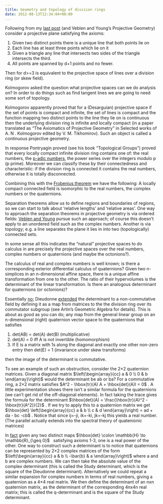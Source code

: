 ```yaml
---
title: Geometry and topology of division rings
date: 2012-08-13T12:34:04+00:00
...
```



Following from my [last post](http://physjam.wordpress.com/2012/07/25/geometry-of-division-rings/) (and Veblen and Young’s Projective Geometry) consider a projective plane satisfying the axioms:




1.  Given two distinct points there is a unique line that both points lie on
1.  Each line has at least three points which lie on it
1.  Given a triangle any line that intersects two sides of the triangle intersects the third.
1.  All points are spanned by d+1 points and no fewer.



Then for d>=3 is equivalent to the projective space of lines over a division ring (or skew field).


Kolmogorov asked the question what projective spaces can we do analysis on? In order to do things such as find tangent lines we are going to need some sort of topology.


<!--more-->


Kolmogorov apparently proved that for a (Desarguian) projective space if the set of points is compact and infinite, the set of lines is compact and the function mapping two distinct points to the line they lie on is continuous then the underlying division ring is infinite and locally compact (in a paper translated as “The Axiomatics of Projective Geometry” in Selected works of A. N . Kolmogorov edited by V. M. Tikhomirov). Such an object is called a continuous projective geometry.


In response Pontryagin proved (see his book “Topological Groups”) proved that every locally compact infinite division ring contains one of: the real numbers, the [p-adic numbers](http://en.wikipedia.org/wiki/P-adic_numbers), the power series over the integers modulo p (p prime). Moreover we can classify these by their connectedness and characteristic: if the division ring is connected it contains the real numbers, otherwise it is totally disconnected.


Combining this with the [Frobenius theorem](http://en.wikipedia.org/wiki/Frobenius_theorem_%28real_division_algebras%29) we have the following: A locally compact connected field is isomorphic to the real numbers, the complex numbers or the quaternions.


Separation theorems allow us to define regions and boundaries of regions, so we can start to talk about ‘relative lengths’ and ‘relative areas’. One way to approach the separation theorems in projective geometry is via ordered fields: [Veblen and Young](http://archive.org/details/projectivegeomet028875mbp) pursue such an approach; of course this doesn’t apply to an unordered field such as the complex numbers. Another is via topology; e.g. a line separates the plane it lies in into two (topologically) connected sets.


In some sense all this indicates the “natural” projective spaces to do calculus in are precisely the projective spaces over the real numbers, complex numbers or quaternions (and maybe the octonions?).


The calculus of real and complex numbers is well known; is there a corresponding exterior differential calculus of quaternions? Given two n-simplices in an n-dimensional affine space, there is a unique affine transformation from one to the other. The ratio of their hypervolumes is the determinant of the linear transformation. Is there an analogous determinant for quaternions (or octonions)?


Essentially [no](http://www.math.nus.edu.sg/aslaksen/papers/S-QD.pdf); Dieudonne [extended](http://www.numdam.org/item?id=BSMF_1943__71__27_0) the determinant to a non-commutative field by defining it as a map from matrices to the the division ring over its commutator subgroup (see Artin’s Geometric Algebra for details). This is about as good as you can do; any map from the general linear group on an n-dimensional (right) quaternion vector space to the quaternions that satisfies




1.  det(AB) = det(A) det(B) (multiplicative)
1.  det(A) = 0 iff A is not invertible (homomorphism)
1.  If E is a matrix with 1s along the diagonal and exactly one other non-zero entry then det(E) = 1 (invariance under skew transforms)



then the image of the determinant is commutative.


To see an example of such an obstruction, consider the 2×2 quaternion matrices. Given a diagonal matrix  $\left(\begin{array}{cc} a & 0 \\ 0 & b \end{array}\right)$  would the determinant be ab or ba? For a commutative ring, a 2×2 matrix satisfies  $A^2 - \hbox{tr}(A) A + \hbox{det}(A)I = 0$ . A little experimentation shows there isn’t a similar formula for the quaternions (we can’t get rid of the off-diagonal elements). In fact taking the trace gives the formula for the determinant  $\hbox{det}(A) = \frac{\hbox{tr}(A)^2 - \hbox{tr}(A^2)}{2}$ . If we try to apply this to a quaternion matrix we get  $\hbox{det} \left(\begin{array}{cc} a & b \\ c & d \end{array}\right) = ad + da - bc -cb$ . Notice that since ij=-ji, ik=-ki, jk=-kj this yields a real number. (The parallel actually extends into the spectral theory of quatenionic matrices)


In [fact](http://arXiv.org/abs/math-ph/9907015v2) given any two distinct maps  $\hbox{det} \colon \mathbb{H} \to \mathbb{R}_{\geq 0}$   satisfying axioms 1-3, one is a real power of the other. One way to construct such a determinant is to notice that quaternions can be represented by 2×2 complex matrices of the form  $\left(\begin{array}{cc} a & b \\ -\bar{b} & a \end{array}\right)$  where a and b are complex numbers. We can then take the absolute value of the complex determinant (this is called the Study determinant, which is the square of the Dieudonne determinant). Alternatively we could repeat a similar expansion for complex numbers in terms of real numbers, giving a quaternion as a 4×4 real matrix. We then define the determinant of an nxn quaternion matrix, as the determinant of the corresponding 4nx4n real matrix; this is called the q-determinant and is the square of the Study determinant.




 